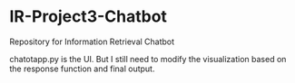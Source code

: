 # IR-Project3-Chatbot
Repository for Information Retrieval Chatbot 


chatotapp.py is the UI. But I still need to modify the visualization based on the response function and final output. 
